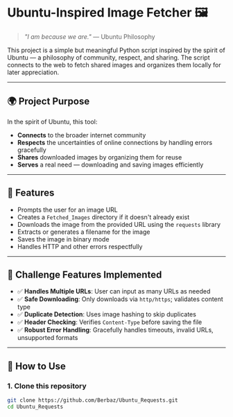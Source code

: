 # Ubuntu-Inspired Image Fetcher 🖼️

> _"I am because we are."_ — Ubuntu Philosophy

This project is a simple but meaningful Python script inspired by the spirit of Ubuntu — a philosophy of community, respect, and sharing. The script connects to the web to fetch shared images and organizes them locally for later appreciation.

---

## 🌍 Project Purpose

In the spirit of Ubuntu, this tool:

- **Connects** to the broader internet community
- **Respects** the uncertainties of online connections by handling errors gracefully
- **Shares** downloaded images by organizing them for reuse
- **Serves** a real need — downloading and saving images efficiently

---

## 🧠 Features

- Prompts the user for an image URL
- Creates a `Fetched_Images` directory if it doesn't already exist
- Downloads the image from the provided URL using the `requests` library
- Extracts or generates a filename for the image
- Saves the image in binary mode
- Handles HTTP and other errors respectfully

---

## 🧪 Challenge Features Implemented

- ✅ **Handles Multiple URLs**: User can input as many URLs as needed
- ✅ **Safe Downloading**: Only downloads via `http/https`; validates content type
- ✅ **Duplicate Detection**: Uses image hashing to skip duplicates
- ✅ **Header Checking**: Verifies `Content-Type` before saving the file
- ✅ **Robust Error Handling**: Gracefully handles timeouts, invalid URLs, unsupported formats



---

## 🚀 How to Use

### 1. Clone this repository

```bash
git clone https://github.com/Berbaz/Ubuntu_Requests.git
cd Ubuntu_Requests
